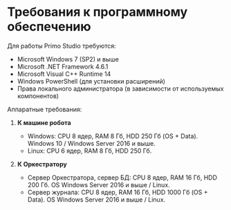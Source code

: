 # Требования к программному обеспечению

Для работы Primo Studio требуются:

* Microsoft Windows 7 (SP2) и выше
* Microsoft .NET Framework 4.6.1
* Microsoft Visual C++ Runtime 14
* Windows PowerShell (для установки расширений)
* Права локального администратора (в зависимости от используемых компонентов)

Аппаратные требования:

1. **К машине робота**
    *  Windows: CPU 8 ядер, RAM 8 Гб, HDD 250 Гб (OS + Data). Windows 10 / Windows Server 2016 и выше.
    *  Linux: CPU 6 ядер, RAM 8 Гб, HDD 250 Гб. 
 
2. **К Оркестратору**
    *  Сервер Оркестратора, сервер БД: CPU 8 ядер, RAM 16 Гб, HDD 200 Гб. ОS Windows Server 2016 и выше / Linux.
    *  Сервер журнала: CPU 8 ядер, RAM 16 Гб, HDD 1000 Гб (OS + Data). ОS Windows Server 2016 и выше / Linux. 


